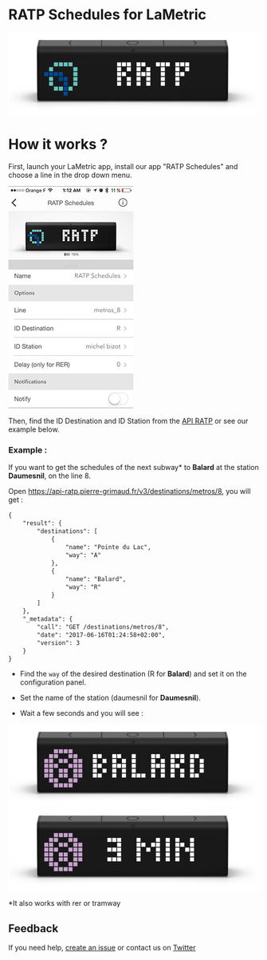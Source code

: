 # RATP Schedules for LaMetric

![LaMetric Ratp Index](https://raw.githubusercontent.com/pgrimaud/lametric-ratp/master/images/ratp.png)

# How it works ?

First, launch your LaMetric app, install our app "RATP Schedules" and choose a line in the drop down menu.

![LaMetric Ratp App](https://raw.githubusercontent.com/pgrimaud/lametric-ratp/master/images/app.png)

Then, find the ID Destination and ID Station from the [API RATP](https://github.com/pgrimaud/horaires-ratp-api) or see our example below.


### Example : 

If you want to get the schedules of the next subway* to **Balard** at the station **Daumesnil**, on the line 8.

Open https://api-ratp.pierre-grimaud.fr/v3/destinations/metros/8, you will get : 

```
{
    "result": {
        "destinations": [
            {
                "name": "Pointe du Lac",
                "way": "A"
            },
            {
                "name": "Balard",
                "way": "R"
            }
        ]
    },
    "_metadata": {
        "call": "GET /destinations/metros/8",
        "date": "2017-06-16T01:24:58+02:00",
        "version": 3
    }
}
```

 - Find the ```way``` of the desired destination (R for **Balard**) and set it on the configuration panel.

 - Set the name of the station (daumesnil for **Daumesnil**).

 - Wait a few seconds and you will see :


![LaMetric Ratp Destination](https://raw.githubusercontent.com/pgrimaud/lametric-ratp/master/images/destination.png)
![LaMetric Ratp Schedule](https://raw.githubusercontent.com/pgrimaud/lametric-ratp/master/images/schedule.png)

*It also works with rer or tramway

## Feedback

If you need help, [create an issue](https://github.com/pgrimaud/lametric-ratp/issues) or contact us on [Twitter](http://twitter.com/pgrimaud_)
